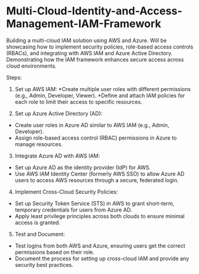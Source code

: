 # Multi-Cloud-Identity-and-Access-Management-IAM-Framework
Building a multi-cloud IAM solution using AWS and Azure. Will be showcasing how to implement security policies, role-based access controls (RBACs), and integrating with AWS IAM and Azure Active Directory. Demonstrating how the IAM framework enhances secure access across cloud environments.


Steps:
1. Set up AWS IAM:
  *Create multiple user roles with different permissions (e.g., Admin, Developer, Viewer).
  *Define and attach IAM policies for each role to limit their access to specific resources.

2. Set up Azure Active Directory (AD):
  * Create user roles in Azure AD similar to AWS IAM (e.g., Admin, Developer).
  * Assign role-based access control (RBAC) permissions in Azure to manage resources.

3. Integrate Azure AD with AWS IAM:
  * Set up Azure AD as the identity provider (IdP) for AWS.
  * Use AWS IAM Identity Center (formerly AWS SSO) to allow Azure AD users to access AWS resources through a secure, federated login.

4. Implement Cross-Cloud Security Policies:
  * Set up Security Token Service (STS) in AWS to grant short-term, temporary credentials for users from Azure AD.
  * Apply least privilege principles across both clouds to ensure minimal access is granted.

5. Test and Document:
  * Test logins from both AWS and Azure, ensuring users get the correct permissions based on their role.
  * Document the process for setting up cross-cloud IAM and provide any security best practices.
